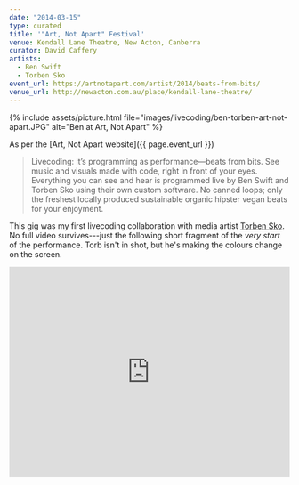 ```yaml
---
date: "2014-03-15"
type: curated
title: '"Art, Not Apart" Festival'
venue: Kendall Lane Theatre, New Acton, Canberra
curator: David Caffery
artists:
  - Ben Swift
  - Torben Sko
event_url: https://artnotapart.com/artist/2014/beats-from-bits/
venue_url: http://newacton.com.au/place/kendall-lane-theatre/
---
```


{% include assets/picture.html file="images/livecoding/ben-torben-art-not-apart.JPG" alt="Ben at Art,
Not Apart" %}

As per the [Art, Not Apart website]({{ page.event_url }})

> Livecoding: it’s programming as performance—beats from bits. See music and
> visuals made with code, right in front of your eyes. Everything you can see
> and hear is programmed live by Ben Swift and Torben Sko using their own custom
> software. No canned loops; only the freshest locally produced sustainable
> organic hipster vegan beats for your enjoyment.

This gig was my first livecoding collaboration with media artist [Torben
Sko](https://torbensko.com/). No full video survives---just the following short
fragment of the _very start_ of the performance. Torb isn't in shot, but he's
making the colours change on the screen.

<div style="padding:75% 0 0 0;position:relative;"><iframe src="https://player.vimeo.com/video/319671775?color=be2edd" style="position:absolute;top:0;left:0;width:100%;height:100%;" frameborder="0" webkitallowfullscreen mozallowfullscreen allowfullscreen></iframe></div><script src="https://player.vimeo.com/api/player.js"></script>

